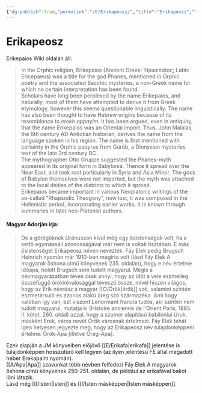 ```yaml
---
{"dg-publish":true,"permalink":"/E/Erikapeosz/","title":"Erikapeosz","tags":["unformatted⚪"],"created":"2023-10-14T07:05","updated":"2023-10-14T07:05"}
---
```



# Erikapeosz



Erikepaios Wiki oldalán áll:  
> In the Orphic religion, Erikepaios (Ancient Greek: Ἠρικεπαῖος; Latin: Ericepaeus) was a title for the god Phanes, mentioned in Orphic poetry and the associated Bacchic mysteries, a non-Greek name for which no certain interpretation has been found.  
> Scholars have long been perplexed by the name Erikepaios, and naturally, most of them have attempted to derive it from Greek etymology, however this seems questionable linguistically. The name has also been thought to have Hebrew origins because of its resemblance to *erekh appayim*. It has been argued, even in antiquity, that the name Erikepaios was an Oriental import. Thus, John Malalas, the 6th century AD Antiotian historian, derives the name from the language spoken in his region. The name is first mentioned with certainty in the Orphic papyrus from Gurôb, a Dionysian mysteries text of the late 3rd century BC.  
> The mythographer Otto Gruppe suggested the Phanes-myth appeared in its original form in Babylonia. Thence it spread over the Near East, and took root particularly in Syria and Asia Minor. The gods of Babylon themselves were not imported, but the myth was attached to the local deities of the districts to which it spread.  
> Erikepaios became important in various Neoplatonic writings of the so-called "Rhapsodic Theogony", now lost, it was composed in the Hellenistic period, incorporating earlier works. It is known through summaries in later neo-Platonist authors.  

#### Magyar Adorján írja:  

> De a görögöknek Uránuszon kívül még egy ősistenségük volt, ha a kettő egymássali azonosságával már nem is voltak tisztában. E más ősistenséget Erikapeosz néven nevezték. Fáy Elek pedig Brugsch Heinrich nyomán már 1910-ben megírta volt (lásd Fáy Elek A magyarok őshona című könyvének 235. oldalán), hogy e név értelme Időapa, holott Brugsch sem tudott magyarul. Mégis a névmagyarázatban téves csak annyi, hogy az időt a vele eszmeileg összefüggő örökkévalósággal téveszti össze, mivel hiszen világos, hogy az Erik névrész a magyar [[O/Örök\|örök]] szó, valamint szintén eszmetársuló és azonos alakú öreg szó származéka. Ami hogy valóban így van, ezt viszont Lenormant francia tudós, aki szintén nem tudott magyarul, mutatja ki (Histoire ancienne de l'Orient Paris, 1885. II. kötet, 260. oldal) azzal, hogy a szumer alapítású babilóniai Uruk, másként Erek, város nevét Örök városnak értelmezi. Fáy Elek tehát igen helyesen jegyezte meg, hogy az Erikapeosz név tulajdonképpeni értelme: Örök-Apa \[illetve Öreg-Apa\].  

Ezek alapján a JM könyveiben előjövő [[E/Erikafa\|erikafa]] jelentése is tulajdonképpen hosszútűrő kell legyen (az ilyen jelentésű FE által megadott héber Erekapaim nyomán).  
[[A/Apa\|Apa]] szavunkat több névben felfedezi Fáy Elek A magyarok őshona című könyvének 250-251. oldalán, de például az erikafával bakot lőni látszik.  
Lásd még [[I/Isten\|Isten]] és [[I/Isten másképpen\|Isten másképpen]].  